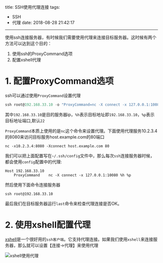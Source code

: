 title: SSH使用代理连接
tags:
  - SSH
  - 代理
date: 2018-08-28 21:42:17
---
使用ssh连接服务器，有时候我们需要使用代理来连接目标服务器。这时候有两个方法可以达到这个目的：
1. 使用ssh的ProxyCommand选项
2. 配置xshell代理

# 1. 配置ProxyCommand选项

ssh可以通过使用`ProxyCommand`设置代理
```js
ssh root@192.168.33.10 -o "ProxyCommand=nc -X connect -x 127.0.0.1:10080 %h %p"
```
其中`192.168.33.10`是目的服务器ip，`%h`表示目标地址即`192.168.33.10`，`%p`表示目标地址端口,默认`22`
<!--more-->
`ProxyCommand`本质上使用的是`nc`这个命令来设置代理。下面使用代理服务10.2.3.4的8080来访问目标服务host.example.com的80端口
```
nc -x10.2.3.4:8080 -Xconnect host.example.com 80
```


我们可以把上面配置写在`~/.ssh/config`文件中，那么每次`ssh`连接服务器时候，都会使用`config`配置中的代理:
```
Host 192.168.33.10
    ProxyCommand    nc -X connect -x 127.0.0.1:10080 %h %p
```

然后使用下面命令连接服务器
```
ssh root@192.168.33.10
```

最后我们在目标服务器运行`last`命令来检查代理连接是否OK。

# 2. 使用xshell配置代理

[xshell](https://www.netsarang.com/download/free_license.html)是一个很好用的`ssh客户端`。它支持代理连接。如果我们使用`xshell`来连接服务器，那么就可以设置【连接->代理】来使用代理

![xshell使用代理](http://static.cyub.vip/images/201808/xshell_proxy_setting.jpg)
